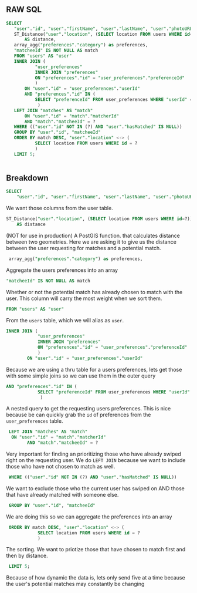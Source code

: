 ## RAW SQL
 ```sql
 SELECT
    "user"."id", "user"."firstName", "user"."lastName", "user"."photoURLs"   
    ST_Distance("user"."location", (SELECT location FROM users WHERE id=?)) 
        AS distance,
    array_agg("preferences"."category") as preferences,
    "matcheeId" IS NOT NULL AS match
    FROM "users" AS "user"
    INNER JOIN (
            "user_preferences"
            INNER JOIN "preferences"
            ON "preferences"."id" = "user_preferences"."preferenceId"
            )
        ON "user"."id" = "user_preferences"."userId" 
        AND "preferences"."id" IN ( 
            SELECT "preferenceId" FROM user_preferences WHERE "userId" = ?
             )
    LEFT JOIN "matches" AS "match" 
        ON "user"."id" = "match"."matcherId" 
        AND "match"."matcheeId" = ?
    WHERE (("user"."id" NOT IN (?) AND "user"."hasMatched" IS NULL))
    GROUP BY "user"."id", "matcheeId"
    ORDER BY match DESC, "user"."location" <-> (
            SELECT location FROM users WHERE id = ? 
            )
    LIMIT 5;
    
```


## Breakdown

```sql
SELECT
    "user"."id", "user"."firstName", "user"."lastName", "user"."photoURLs"   
```
We want those columns from the user table.

```sql
ST_Distance("user"."location", (SELECT location FROM users WHERE id=?)) 
    AS distance
```
(NOT for use in production) A PostGIS function. that calculates distance between two geometries. Here we are asking it to give us the distance between the user requesting for matches and a potential match.

```sql
 array_agg("preferences"."category") as preferences,
```
Aggregate the users preferences into an array

```sql
"matcheeId" IS NOT NULL AS match
```
Whether or not the potential match has already chosen to match with the user. This column will carry the most weight when we sort them.

```sql
FROM "users" AS "user"
```
From the `users` table, which we will alias as `user`.


```sql
INNER JOIN (
            "user_preferences"
            INNER JOIN "preferences"
            ON "preferences"."id" = "user_preferences"."preferenceId"
            )
        ON "user"."id" = "user_preferences"."userId" 
```
Because we are using a thru table for a users preferences, lets get those with some simple joins so we can use them in the outer query


```sql
AND "preferences"."id" IN ( 
            SELECT "preferenceId" FROM user_preferences WHERE "userId" = ?
             )
```
A nested query to get the requesting users preferences. This is nice because be can quickly grab the `id` of preferences from the `user_preferences` table.


```sql
 LEFT JOIN "matches" AS "match" 
  ON "user"."id" = "match"."matcherId" 
        AND "match"."matcheeId" = ?
```
Very important for finding an prioritizing those who have already swiped right on the requesting user. We do `LEFT JOIN` because we want to include those who have not chosen to match as well.

```sql
 WHERE (("user"."id" NOT IN (?) AND "user"."hasMatched" IS NULL))
```
We want to exclude those who the current user has swiped on AND those that have already matched with someone else.

```sql
 GROUP BY "user"."id", "matcheeId"
```
We are doing this so we can aggregate the preferences into an array


```sql
 ORDER BY match DESC, "user"."location" <-> (
            SELECT location FROM users WHERE id = ? 
            )
```
The sorting. We want to priotize those that have chosen to match first and then by distance.

```sql
 LIMIT 5;
```
Because of how dynamic the data is, lets only send five at a time because the user's potential matches may constantly be changing